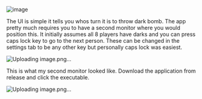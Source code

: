 ![image](https://github.com/MunAh123/LABombTracker/assets/48710403/5319f500-9a1a-4124-9c2f-499140975ee2)

The UI is simple it tells you whos turn it is to throw dark bomb. The app pretty much requires you to have a second monitor where you would position this. It initially assumes all 8 players have darks and you can press caps lock key to go to the next person. These can be changed in the settings tab to be any other key but personally caps lock was easiest.

![Uploading image.png…]()

This is what my second monitor looked like. Download the application from release and click the executable.

![Uploading image.png…]()
